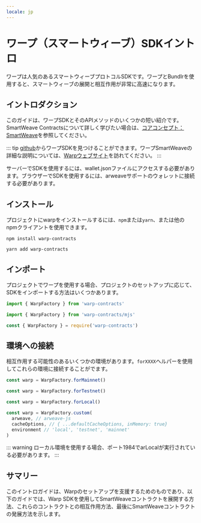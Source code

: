 ```yaml
---
locale: jp
---
```

# ワープ（スマートウィーブ）SDKイントロ

ワープは人気のあるスマートウィーブプロトコルSDKです。ワープとBundlrを使用すると、スマートウィーブの展開と相互作用が非常に高速になります。

## イントロダクション

このガイドは、ワープSDKとそのAPIメソッドのいくつかの短い紹介です。SmartWeave Contractsについて詳しく学びたい場合は、[コアコンセプト：SmartWeave](/concepts/smartweave.html)を参照してください。

::: tip
[github](https://github.com/warp-contracts)からワープSDKを見つけることができます。ワープSmartWeaveの詳細な説明については、[Warpウェブサイト](https://warp.cc)を訪れてください。
:::

サーバーでSDKを使用するには、wallet.jsonファイルにアクセスする必要があります。ブラウザーでSDKを使用するには、arweaveサポートのウォレットに接続する必要があります。

## インストール

プロジェクトにwarpをインストールするには、`npm`または`yarn`、または他のnpmクライアントを使用できます。

<CodeGroup>
  <CodeGroupItem title="NPM">

```console
npm install warp-contracts
```

  </CodeGroupItem>
  <CodeGroupItem title="YARN">

```console
yarn add warp-contracts
```

  </CodeGroupItem>
</CodeGroup>

## インポート

プロジェクトでワープを使用する場合、プロジェクトのセットアップに応じて、SDKをインポートする方法はいくつかあります。

<CodeGroup>
  <CodeGroupItem title="Typescript">

```ts
import { WarpFactory } from 'warp-contracts'
```

  </CodeGroupItem>
  <CodeGroupItem title="ESM">

```js
import { WarpFactory } from 'warp-contracts/mjs'
```

  </CodeGroupItem>
  <CodeGroupItem title="CommonJS">

```js
const { WarpFactory } = require('warp-contracts')
```

  </CodeGroupItem>
</CodeGroup>

## 環境への接続

相互作用する可能性のあるいくつかの環境があります。`forXXXX`ヘルパーを使用してこれらの環境に接続することがでます。

<CodeGroup>
  <CodeGroupItem title="メインネット">

```ts
const warp = WarpFactory.forMainnet()
```

  </CodeGroupItem>
  <CodeGroupItem title="テストネット">

```js
const warp = WarpFactory.forTestnet()
```

  </CodeGroupItem>
  <CodeGroupItem title="ローカル">

```js
const warp = WarpFactory.forLocal()
```

  </CodeGroupItem>
  <CodeGroupItem title="カスタム">

```js
const warp = WarpFactory.custom(
  arweave, // arweave-js
  cacheOptions, // { ...defaultCacheOptions, inMemory: true}
  environment // 'local', 'testnet', 'mainnet'
)
```

  </CodeGroupItem>
</CodeGroup>


::: warning
ローカル環境を使用する場合、ポート1984でarLocalが実行されている必要があります。
:::

## サマリー

このイントロガイドは、Warpのセットアップを支援するためのものであり、以下のガイドでは、Warp SDKを使用してSmartWeaveコントラクトを展開する方法、これらのコントラクトとの相互作用方法、最後にSmartWeaveコントラクトの発展方法を示します。